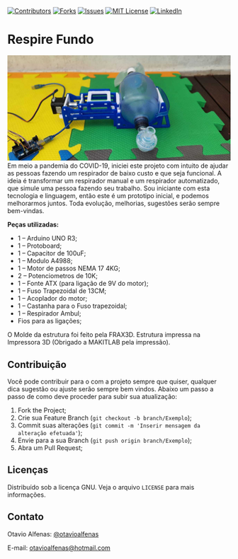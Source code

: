 [![Contributors][contributors-shield]][contributors-url]
[![Forks][forks-shield]][forks-url]
[![Issues][issues-shield]][issues-url]
[![MIT License][license-shield]][license-url]
[![LinkedIn][linkedin-shield]][linkedin-url]

# Respire Fundo

![](/Fontes/respiradorAutomatizado.jpg)
Em meio a pandemia do COVID-19, iniciei este projeto com intuito de ajudar as pessoas fazendo um respirador de baixo custo e que seja funcional.
A ideia é transformar um respirador manual e um respirador automatizado, que simule uma pessoa fazendo seu trabalho.
Sou iniciante com esta tecnologia e linguagem, então este é um prototipo inicial, e podemos melhorarmos juntos.
Toda evolução, melhorias, sugestões serão sempre bem-vindas.

**Peças utilizadas:**
* 1 – Arduino UNO R3;
* 1 – Protoboard;
* 1 – Capacitor de 100uF;
* 1 – Modulo A4988;
* 1 – Motor de passos NEMA 17 4KG;
* 2 – Potenciometros de 10K;
* 1 – Fonte ATX (para ligação de 9V do motor);
* 1 – Fuso Trapezoidal de 13CM;
* 1 – Acoplador do motor;
* 1 – Castanha para o Fuso trapezoidal;
* 1 – Respirador Ambul;
* Fios para as ligações;

O Molde da estrutura foi feito pela FRAX3D. 
Estrutura impressa na Impressora 3D (Obrigado a MAKITLAB pela impressão).

## Contribuição

Você pode contribuir para o com a projeto sempre que quiser, qualquer dica sugestão ou ajuste serão sempre bem vindos.
Abaixo um passo a passo de como deve proceder para subir sua atualização:

1. Fork the Project;
2. Crie sua Feature Branch (`git checkout -b branch/Exemplo`);
3. Commit suas alterações (`git commit -m 'Inserir mensagem da alteração efetuada'`);
4. Envie para a sua Branch (`git push origin branch/Exemplo`);
5. Abra um Pull Request;

## Licenças

Distribuído sob a licença GNU. Veja o arquivo `LICENSE` para mais informações.

## Contato

Otavio Alfenas: [@otavioalfenas](https://br.linkedin.com/in/otavio-alfenas)

E-mail: otavioalfenas@hotmail.com

[contributors-shield]: https://img.shields.io/github/contributors/otavioalfenas/RespireFundo.svg?style=flat-square
[contributors-url]: https://github.com/otavioalfenas/RespireFundo/graphs/contributors
[forks-shield]: https://img.shields.io/github/forks/otavioalfenas/RespireFundo.svg?style=flat-square
[forks-url]: https://https://github.com/otavioalfenas/RespireFundo/network/members
[issues-shield]: https://img.shields.io/github/issues/otavioalfenas/RespireFundo.svg?style=flat-square
[issues-url]: https://github.com/otavioalfenas/RespireFundo/issues
[license-shield]: https://img.shields.io/github/license/otavioalfenas/RespireFundo.svg?style=flat-square
[license-url]: https://github.com/otavioalfenas/RespireFundo/blob/master/LICENSE.txt
[linkedin-shield]: https://img.shields.io/badge/-LinkedIn-black.svg?style=flat-square&logo=linkedin&colorB=555
[linkedin-url]: https://br.linkedin.com/in/otavio-alfenas